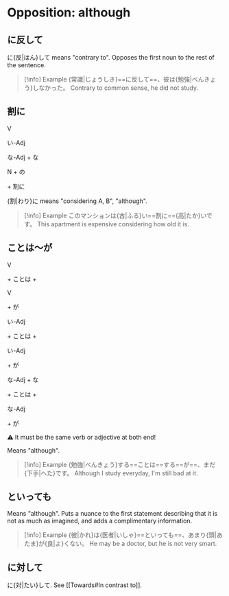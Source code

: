 # Opposition: although

## に反して

に{反|はん}して means "contrary to". Opposes the first noun to the rest of the sentence.

> [!info] Example
> {常識|じょうしき}==に反して==、彼は{勉強|べんきょう}しなかった。
> Contrary to common sense, he did not study.

## 割に

<div class="usage">
<div class="left">
	<p><span class="box">V</span></p>
	<p><span class="box">い-Adj</span></p>
	<p><span class="box">な-Adj + な</span></p>
	<p><span class="box">N + の</span></p>
</div>
	<p class="right">+ 割に</p>
</div>

{割|わり}に means "considering A, B", "although".

> [!info] Example
> このマンションは{古|ふる}い==割に=={高|たか}いです。
> This apartment is expensive considering how old it is.

## ことは～が

<div class="usage">
<div class="">
	<p><span class="box">V</span></p>
</div>
	<p class="r">+ ことは + </p>
<div class="">
	<p><span class="box">V</span></p>
</div>
	<p class="r">+ が</p>
</div>
<div class="usage">
<div class="">
	<p><span class="box">い-Adj</span></p>
</div>
	<p class="r">+ ことは + </p>
<div class="">
	<p><span class="box">い-Adj</span></p>
</div>
	<p class="r">+ が</p>
</div>
<div class="usage">
<div class="">
	<p><span class="box">な-Adj + な</span></p>
</div>
	<p class="r">+ ことは + </p>
<div class="">
	<p><span class="box">な-Adj</span></p>
</div>
	<p class="r">+ が</p>
</div>

⚠ It must be the same verb or adjective at both end!

Means "although".

> [!info] Example
> {勉強|べんきょう}する==ことは==する==が==、まだ{下手|へた}です。
> Although I study everyday, I'm still bad at it.

## といっても

Means "although". Puts a nuance to the first statement describing that it is not as much as imagined, and adds a complimentary information.

> [!info] Example
> {彼|かれ}は{医者|いしゃ}==といっても==、あまり{頭|あたま}が{良|よ}くない。
> He may be a doctor, but he is not very smart.

## に対して

に{対|たい}して.
See [[Towards#In contrast to]].